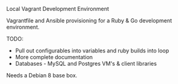 Local Vagrant Development Environment

Vagrantfile and Ansible provisioning for a Ruby & Go development environment.

TODO:
  - Pull out configurables into variables and ruby builds into loop
  - More complete documentation
  - Databases - MySQL and Postgres VM's & client libraries

Needs a Debian 8 base box.

